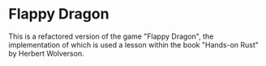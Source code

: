 # Flappy Dragon

This is a refactored version of the game "Flappy Dragon", the implementation of which is used a lesson within the book "Hands-on Rust" by Herbert Wolverson.
